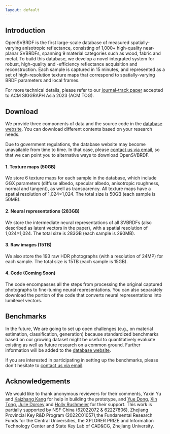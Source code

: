 ```yaml
---
layout: default
---
```


## Introduction

OpenSVBRDF is the first large-scale database of measured spatially-varying anisotropic reflectance, consisting of 1,000+ high-quality near-planar SVBRDFs, spanning 9 material categories such as wood, fabric and metal. To build this database, we develop a novel integrated system for robust, high-quality and -efficiency reflectance acquisition and reconstruction. Each sample is captured in 15 minutes, and represented as a set of high-resolution texture maps that correspond to spatially-varying BRDF parameters and local frames.

For more technical details, please refer to our <a href="https://svbrdf.github.io/publications/OpenSVBRDF/project.html">journal-track paper</a > accepted to ACM SIGGRAPH Asia 2023 (ACM TOG).


## Download 

We provide three components of data and the source code in the <a href="http://www.cad.zju.edu.cn/home/opensvbrdf/">database website</a>. You can download different contents based on your research needs.

<span class="red-bold-text">Due to government regulations, the database website may become unavailable from time to time.</span> In that case, please <a href="mailto:xiaohema1998@gmail.com?subject=Restricted%20Access%20to%20OpenSVBRDF&body=Please%20provide%20the%20following%20information.%0D%0A%0D%0AFirst%20name%3A%20%0D%0ALast%20name%3A%20%0D%0AYour%20institution%3A%20%0D%0AYour%20region%3A%20%0D%0AHave%20you%20registered%20before%3F%20%28y%2Fn%29%20">contact us via email</a>, so that we can point you to alternative ways to download OpenSVBRDF.


#### 1. Texture maps (50GB)
We store 6 texture maps for each sample in the database, which include GGX parameters (diffuse albedo, specular albedo, anisotropic roughness, normal and tangent), as well as transparency. All texture maps have a spatial resolution of 1,024×1,024. The total size is 50GB (each sample is 50MB).

#### 2. Neural representations (283GB)
We store the intermediate neural representations of all SVBRDFs (also described as latent vectors in the paper), with a spatial resolution of 1,024×1,024. The total size is 283GB (each sample is 290MB).

#### 3. Raw images (15TB)
We also store the 193 raw HDR photographs (with a resolution of 24MP) for each sample. The total size is 15TB (each sample is 15GB).

#### 4. Code (Coming Soon)
The code encompasses all the steps from processing the original captured photographs to fine-tuning neural representations. You can also separately download the portion of the code that converts neural representations into lumitexel vectors.

## Benchmarks
In the future, We are going to set up open challenges (e.g., on material estimation, classification, generation) because standardized benchmarks based on our growing dataset might be useful to quantitatively evaluate existing as well as future research on a common ground. Further information will be added to the <a href="http://www.cad.zju.edu.cn/home/opensvbrdf/">database website</a>.

If you are interested in participating in setting up the benchmarks, please don't hesitate to <a href="mailto:xiaohema1998@gmail.com?subject=Setting%20Up%20Benchmarks%20Together!&body=Please%20provide%20the%20following%20information.%0D%0A%0D%0AFirst%20name%3A%0D%0ALast%20name%3A%0D%0AYour%20institution%3A%0D%0APlease%20describe%20your%20project%20experience%20or%20any%20helpful%20ideas%3A">contact us via email</a>.

## Acknowledgements

We would like to thank anonymous reviewers for their comments, Yaxin Yu and <a href="https://cocoakang.cn/">Kaizhang Kang</a> for help in building the prototype, and <a href="https://yuedong.shading.me/">Yue Dong</a>, <a href="https://www.microsoft.com/en-us/research/people/xtong/">Xin Tong</a>, <a href="https://graphics.cs.yale.edu/people/julie-dorsey">Julie Dorsey</a> and <a href="https://graphics.cs.yale.edu/people/holly-rushmeier">Holly Rushmeier</a> for their support. This work is partially supported by NSF China (62022072 & 62227806), Zhejiang Provincial Key R&D Program (2022C01057),the Fundamental Research Funds for the Central Universities, the XPLORER PRIZE and Information Technology Center and State Key Lab of CAD&CG, Zhejiang University.